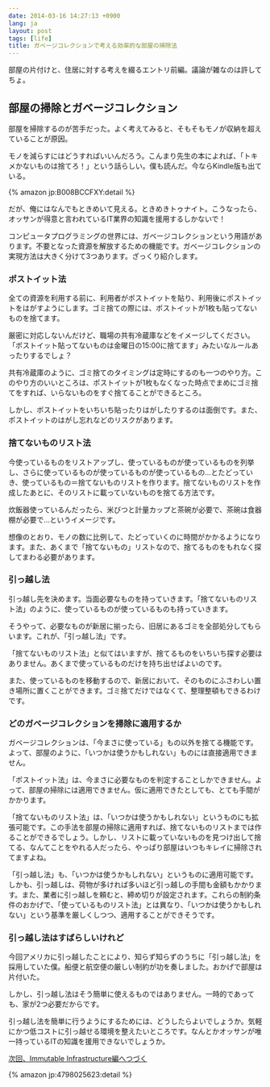 ```yaml
---
date: 2014-03-16 14:27:13 +0900
lang: ja
layout: post
tags: [life]
title: ガベージコレクションで考える効率的な部屋の掃除法
---
```

部屋の片付けと、住居に対する考えを綴るエントリ前編。議論が雑なのは許してちょ。

## 部屋の掃除とガベージコレクション

部屋を掃除するのが苦手だった。よく考えてみると、そもそもモノが収納を超えていることが原因。

モノを減らすにはどうすればいいんだろう。こんまり先生の本によれば、「トキメかないものは捨てろ！」という話らしい。僕も読んだ。今ならKindle版も出ている。

{% amazon jp:B008BCCFXY:detail %}

だが、俺にはなんでもときめいて見える。ときめきトゥナイト。こうなったら、オッサンが得意と言われているIT業界の知識を援用するしかないで！

コンピュータプログラミングの世界には、ガベージコレクションという用語があります。不要となった資源を解放するための機能です。ガベージコレクションの実現方法は大きく分けて3つあります。ざっくり紹介します。

### ポストイット法

全ての資源を利用する前に、利用者がポストイットを貼り、利用後にポストイットをはがすようにします。ゴミ捨ての際には、ポストイットが1枚も貼ってないものを捨てます。

厳密に対応しないんだけど、職場の共有冷蔵庫などをイメージしてください。「ポストイット貼ってないものは金曜日の15:00に捨てます」みたいなルールあったりするでしょ？

共有冷蔵庫のように、ゴミ捨てのタイミングは定時にするのも一つのやり方。このやり方のいいところは、ポストイットが1枚もなくなった時点でまめにゴミ捨てをすれば、いらないものをすぐ捨てることができるところ。

しかし、ポストイットをいちいち貼ったりはがしたりするのは面倒です。また、ポストイットのはがし忘れなどのリスクがあります。

### 捨てないものリスト法

今使っているものをリストアップし、使っているものが使っているものを列挙し、さらに使っているものが使っているものが使っているもの…とたどっていき、使っているもの＝捨てないものリストを作ります。捨てないものリストを作成したあとに、そのリストに載っていないものを捨てる方法です。

炊飯器使っているんだったら、米びつと計量カップと茶碗が必要で、茶碗は食器棚が必要で…というイメージです。

想像のとおり、モノの数に比例して、たどっていくのに時間がかかるようになります。また、あくまで「捨てないもの」リストなので、捨てるものをもれなく探してまわる必要があります。

### 引っ越し法

引っ越し先を決めます。当面必要なものを持っていきます。「捨てないものリスト法」のように、使っているものが使っているものも持っていきます。

そうやって、必要なものが新居に揃ったら、旧居にあるゴミを全部処分してもらいます。これが、「引っ越し法」です。

「捨てないものリスト法」と似てはいますが、捨てるものをいちいち探す必要はありません。あくまで使っているものだけを持ち出せばよいのです。

また、使っているものを移動するので、新居において、そのものにふさわしい置き場所に置くことができます。ゴミ捨てだけではなくて、整理整頓もできるわけです。

### どのガベージコレクションを掃除に適用するか

ガベージコレクションは、「今まさに使っている」もの以外を捨てる機能です。よって、部屋のように、「いつかは使うかもしれない」ものには直接適用できません。

「ポストイット法」は、今まさに必要なものを判定することしかできません。よって、部屋の掃除には適用できません。仮に適用できたとしても、とても手間がかかります。

「捨てないものリスト法」は、「いつかは使うかもしれない」というものにも拡張可能です。この手法を部屋の掃除に適用すれば、捨てないものリストまでは作ることができるでしょう。しかし、リストに載っていないものを見つけ出して捨てる、なんてことをやれる人だったら、やっぱり部屋はいつもキレイに掃除されてますよね。

「引っ越し法」も、「いつかは使うかもしれない」というものに適用可能です。しかも、引っ越しは、荷物が多ければ多いほど引っ越しの手間も金額もかかります。また、業者に引っ越しを頼むと、締め切りが設定されます。これらの制約条件のおかげで、「使っているものリスト法」とは異なり、「いつかは使うかもしれない」という基準を厳しくしつつ、適用することができそうです。

### 引っ越し法はすばらしいけれど

今回アメリカに引っ越したことにより、知らず知らずのうちに「引っ越し法」を採用していた僕。船便と航空便の厳しい制約が功を奏しました。おかげで部屋は片付いた。

しかし、引っ越し法はそう簡単に使えるものではありません。一時的であっても、家が2つ必要だからです。

引っ越し法を簡単に行うようにするためには、どうしたらよいでしょうか。気軽にかつ低コストに引っ越せる環境を整えたいところです。なんとかオッサンが唯一持っているITの知識を援用できないでしょうか。

[次回、Immutable Infrastructure編へつづく](http://blog.wktk.co.jp/ja/entry/2014/03/25/container-house)

{% amazon jp:4798025623:detail %}
